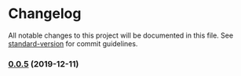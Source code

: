 # Changelog

All notable changes to this project will be documented in this file. See [standard-version](https://github.com/conventional-changelog/standard-version) for commit guidelines.

### [0.0.5](https://github.com/freedomsex/key-value-storage/compare/v0.0.4...v0.0.5) (2019-12-11)
